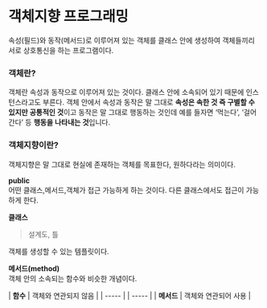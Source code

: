 객체지향 프로그래밍
====================
속성(필드)와 동작(메서드)로 이루어져 있는 객체를 클래스 안에 생성하여 객체들끼리 서로 상호통신을 하는 프로그램이다. 

### 객체란?
객체란 속성과 동작으로 이루어져 있는 것이다. 클래스 안에 소속되어 있기 때문에 인스턴스라고도 부른다. 
객체 안에서 속성과 동작은 말 그대로 **속성은 속한 것 즉 구별할 수 있지만 공통적인 것**이고 동작은 말 그대로 행동하는 것인데 예를 들자면 ‘먹는다’, ‘걸어간다’ 등 **행동을 나타내는 것**입니다.

### 객체지향이란?
객체지향은 말 그대로 현실에 존재하는 객체를 목표한다, 원하다라는 의미이다.

**public**<br>
 어떤 클래스,메서드,객체가 접근 가능하게 하는 것이다. 다른 클래스에서도 접근이 가능하게 한다.

**클래스**
> 설계도, 틀 <br>


객체를 생성할 수 있는 템플릿이다.


**메서드(method)**<br>
객체 안의 소속되는 함수와 비슷한 개념이다. 

| **함수** | 객체와 연관되지 않음 |
| ----- | | ----- |
| **메서드** | 객체와 연관되어 사용 |
